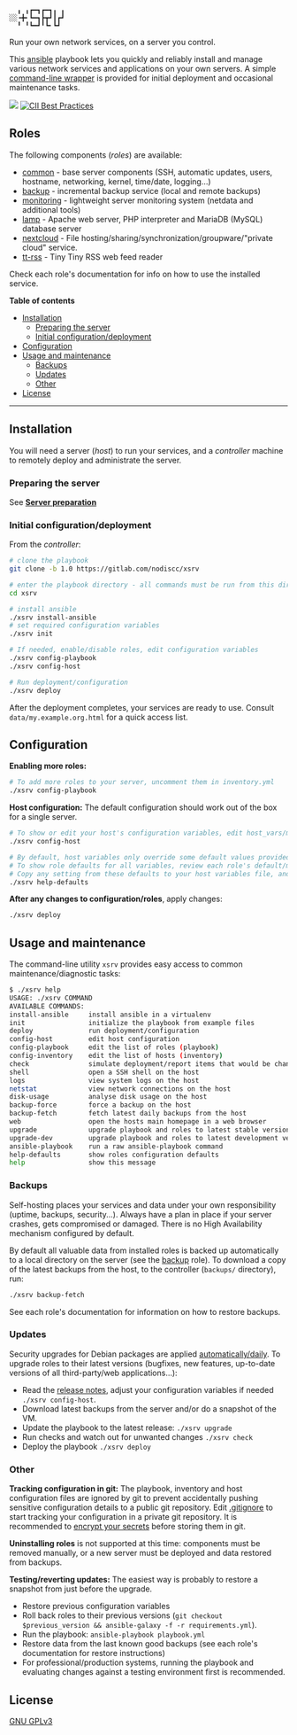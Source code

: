 ```
  ╻ ╻┏━┓┏━┓╻ ╻
░░╺╋╸┗━┓┣┳┛┃┏┛
  ╹ ╹┗━┛╹┗╸┗┛ 
```

Run your own network services, on a server you control.

This [ansible](https://en.wikipedia.org/wiki/Ansible_(software)) playbook lets you quickly and reliably install and manage various network services and applications on your own servers. A simple [command-line wrapper](#usage-and-maintenance) is provided for initial deployment and occasional maintenance tasks.

[![](https://gitlab.com/nodiscc/xsrv/badges/master/pipeline.svg)](https://gitlab.com/nodiscc/xsrv/commits/master)
[![CII Best Practices](https://bestpractices.coreinfrastructure.org/projects/3647/badge)](https://bestpractices.coreinfrastructure.org/projects/3647)

## Roles

The following components (_roles_) are available:

- [common](https://gitlab.com/nodiscc/ansible-xsrv-common) - base server components (SSH, automatic updates, users, hostname, networking, kernel, time/date, logging...)
- [backup](https://gitlab.com/nodiscc/ansible-xsrv-backup) - incremental backup service (local and remote backups)
- [monitoring](https://gitlab.com/nodiscc/ansible-xsrv-monitoring) - lightweight server monitoring system (netdata and additional tools)
- [lamp](https://gitlab.com/nodiscc/ansible-xsrv-lamp) - Apache web server, PHP interpreter and MariaDB (MySQL) database server
- [nextcloud](https://gitlab.com/nodiscc/ansible-xsrv-nextcloud) - File hosting/sharing/synchronization/groupware/"private cloud" service.
- [tt-rss](https://gitlab.com/nodiscc/ansible-xsrv-tt-rss) - Tiny Tiny RSS web feed reader

Check each role's documentation for info on how to use the installed service.

<!-- TODO demo screencast -->

**Table of contents**

<!-- MarkdownTOC -->

- [Installation](#installation)
  - [Preparing the server](#preparing-the-server)
  - [Initial configuration/deployment](#initial-configurationdeployment)
- [Configuration](#configuration)
- [Usage and maintenance](#usage-and-maintenance)
  - [Backups](#backups)
  - [Updates](#updates)
  - [Other](#other)
- [License](#license)

<!-- /MarkdownTOC -->

------------


## Installation

You will need a server (_host_) to run your services, and a _controller_ machine to remotely deploy and administrate the server.


### Preparing the server

See **[Server preparation](server-preparation.md)**


### Initial configuration/deployment

From the _controller_:

```bash
# clone the playbook
git clone -b 1.0 https://gitlab.com/nodiscc/xsrv

# enter the playbook directory - all commands must be run from this directory
cd xsrv

# install ansible
./xsrv install-ansible
# set required configuration variables
./xsrv init

# If needed, enable/disable roles, edit configuration variables
./xsrv config-playbook
./xsrv config-host

# Run deployment/configuration
./xsrv deploy
```

After the deployment completes, your services are ready to use. Consult `data/my.example.org.html` for a quick access list.



## Configuration

**Enabling more roles:**

```bash
# To add more roles to your server, uncomment them in inventory.yml
./xsrv config-playbook
```

**Host configuration:** The default configuration should work out of the box for a single server.

```bash
# To show or edit your host's configuration variables, edit host_vars/my.example.org.yml
./xsrv config-host

# By default, host variables only override some default values provided by roles.
# To show role defaults for all variables, review each role's default/main.yml
# Copy any setting from these defaults to your host variables file, and edit its value.
./xsrv help-defaults

```

**After any changes to configuration/roles**, apply changes: 

```bash
./xsrv deploy
```


## Usage and maintenance

The command-line utility `xsrv` provides easy access to common maintenance/diagnostic tasks:

```bash
$ ./xsrv help
USAGE: ./xsrv COMMAND
AVAILABLE COMMANDS:
install-ansible     install ansible in a virtualenv
init                initialize the playbook from example files
deploy              run deployment/configuration
config-host         edit host configuration
config-playbook     edit the list of roles (playbook)
config-inventory    edit the list of hosts (inventory)
check               simulate deployment/report items that would be changed
shell               open a SSH shell on the host
logs                view system logs on the host
netstat             view network connections on the host
disk-usage          analyse disk usage on the host
backup-force        force a backup on the host
backup-fetch        fetch latest daily backups from the host
web                 open the hosts main homepage in a web browser
upgrade             upgrade playbook and roles to latest stable versions (read the release notes)
upgrade-dev         upgrade playbook and roles to latest development versions
ansible-playbook    run a raw ansible-playbook command
help-defaults       show roles configuration defaults
help                show this message
```

### Backups

Self-hosting places your services and data under your own responsibility (uptime, backups, security...). Always have a plan in place if your server crashes, gets compromised or damaged. There is no High Availability mechanism configured by default.

By default all valuable data from installed roles is backed up automatically to a local directory on the server (see the [backup](https://gitlab.com/nodiscc/ansible-xsrv-backup) role). To download a copy of the latest backups from the host, to the controller (`backups/` directory), run:

```bash
./xsrv backup-fetch
```

See each role's documentation for information on how to restore backups.


### Updates

Security upgrades for Debian packages are applied [automatically/daily](https://gitlab.com/nodiscc/ansible-xsrv-common). To upgrade roles to their latest versions (bugfixes, new features, up-to-date versions of all third-party/web applications...):

- Read the [release notes](https://gitlab.com/nodiscc/xsrv/-/releases), adjust your configuration variables if needed `./xsrv config-host`.
- Download latest backups from the server and/or do a snapshot of the VM.
- Update the playbook to the latest release: `./xsrv upgrade`
- Run checks and watch out for unwanted changes `./xsrv check`
- Deploy the playbook `./xsrv deploy`


### Other

**Tracking configuration in git:** The playbook, inventory and host configuration files are ignored by git to prevent accidentally pushing sensitive configuration details to a public git repository. Edit [.gitignore](.gitignore) to start tracking your configuration in a private git repository. It is recommended to [encrypt your secrets](secrets/README.md) before storing them in git.

**Uninstalling roles** is not supported at this time: components must be removed manually, or a new server must be deployed and data restored from backups.

**Testing/reverting updates:** The easiest way is probably to restore a snapshot from just before the upgrade.

- Restore previous configuration variables
- Roll back roles to their previous versions (`git checkout $previous_version && ansible-galaxy -f -r requirements.yml`).
- Run the playbook:  `ansible-playbook playbook.yml`
- Restore data from the last known good backups (see each role's documentation for restore instructions)
- For professional/production systems, running the playbook and evaluating changes against a testing environment first is recommended.


## License

[GNU GPLv3](LICENSE)
